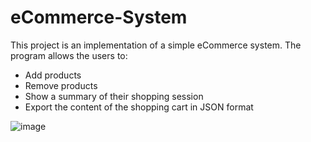 # eCommerce-System

This project is an implementation of a simple eCommerce system. The program allows the users to:

- Add products
- Remove products
- Show a summary of their shopping session
- Export the content of the shopping cart in JSON format

![image](https://user-images.githubusercontent.com/43292736/219855517-4b77402b-5e56-46d2-bc3c-300c2c50a26d.png)
